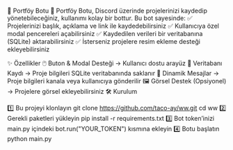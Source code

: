 🚀 Portföy Botu
🎨 Portföy Botu, Discord üzerinde projelerinizi kaydedip yönetebileceğiniz, kullanımı kolay bir bottur.
Bu bot sayesinde:
✅ Projelerinizi başlık, açıklama ve link ile kaydedebilirsiniz
✅ Kullanıcıya özel modal pencereleri açabilirsiniz
✅ Kaydedilen verileri bir veritabanına (SQLite) aktarabilirsiniz
✅ İsterseniz projelere resim ekleme desteği ekleyebilirsiniz

✨ Özellikler
🖱️ Buton & Modal Desteği → Kullanıcı dostu arayüz
💾 Veritabanı Kaydı → Proje bilgileri SQLite veritabanında saklanır
📝 Dinamik Mesajlar → Proje bilgileri kanala veya kullanıcıya gönderilir
🖼️ Görsel Destek (Opsiyonel) → Projelere görsel ekleyebilirsiniz
🛠️ Kurulum

1️⃣ Bu projeyi klonlayın
git clone https://github.com/taco-ay/ww.git
cd ww
2️⃣ Gerekli paketleri yükleyin
pip install -r requirements.txt
3️⃣ Bot token’inizi main.py içindeki bot.run("YOUR_TOKEN") kısmına ekleyin
4️⃣ Botu başlatın
python main.py
